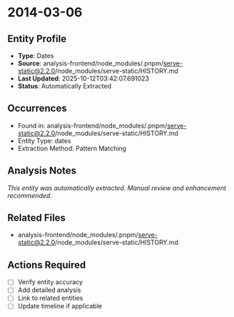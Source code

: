 # 2014-03-06

## Entity Profile
- **Type**: Dates
- **Source**: analysis-frontend/node_modules/.pnpm/serve-static@2.2.0/node_modules/serve-static/HISTORY.md
- **Last Updated**: 2025-10-12T03:42:07.691023
- **Status**: Automatically Extracted

## Occurrences
- Found in: analysis-frontend/node_modules/.pnpm/serve-static@2.2.0/node_modules/serve-static/HISTORY.md
- Entity Type: dates
- Extraction Method: Pattern Matching

## Analysis Notes
*This entity was automatically extracted. Manual review and enhancement recommended.*

## Related Files
- analysis-frontend/node_modules/.pnpm/serve-static@2.2.0/node_modules/serve-static/HISTORY.md

## Actions Required
- [ ] Verify entity accuracy
- [ ] Add detailed analysis
- [ ] Link to related entities
- [ ] Update timeline if applicable
